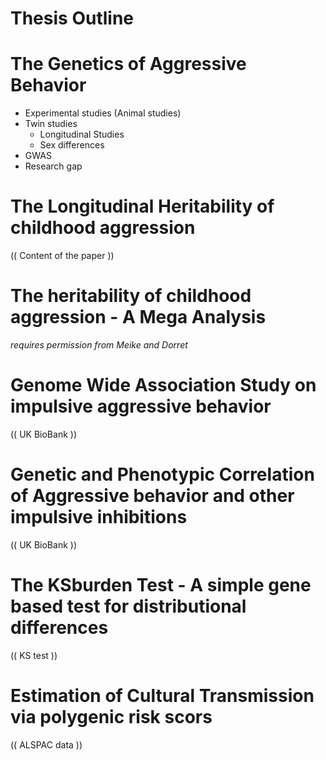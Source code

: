 Thesis Outline
=================


# The Genetics of Aggressive Behavior

* Experimental studies (Animal studies)
* Twin studies
	* Longitudinal Studies
	* Sex differences
* GWAS
* Research gap

# The Longitudinal Heritability of childhood aggression

(( Content of the paper ))

# The heritability of childhood aggression - A Mega Analysis

*requires permission from Meike and Dorret*

# Genome Wide Association Study on impulsive aggressive behavior 

(( UK BioBank ))

# Genetic and Phenotypic Correlation of Aggressive behavior and other impulsive inhibitions  

(( UK BioBank ))

# The KSburden Test -  A simple gene based test for distributional differences 

(( KS test ))

# Estimation of Cultural Transmission via polygenic risk scors 

(( ALSPAC data ))


